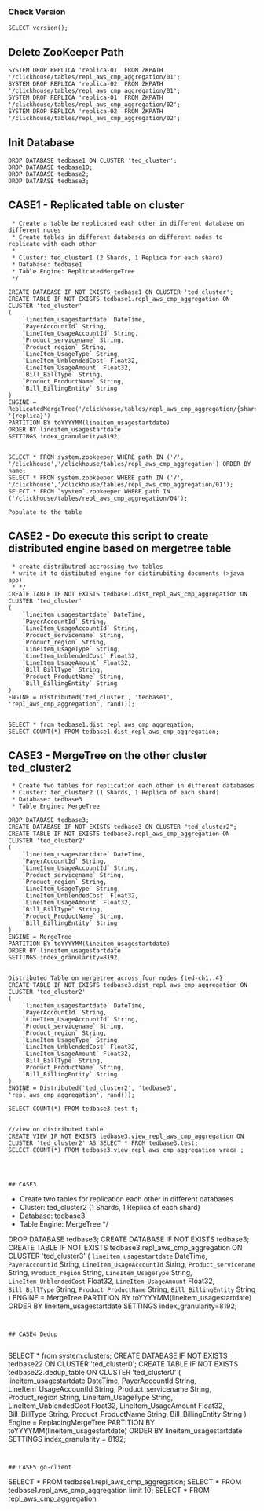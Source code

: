### Check Version
```
SELECT version();
```

## Delete ZooKeeper Path
```
SYSTEM DROP REPLICA 'replica-01' FROM ZKPATH '/clickhouse/tables/repl_aws_cmp_aggregation/01';
SYSTEM DROP REPLICA 'replica-02' FROM ZKPATH '/clickhouse/tables/repl_aws_cmp_aggregation/01';
SYSTEM DROP REPLICA 'replica-01' FROM ZKPATH '/clickhouse/tables/repl_aws_cmp_aggregation/02';
SYSTEM DROP REPLICA 'replica-02' FROM ZKPATH '/clickhouse/tables/repl_aws_cmp_aggregation/02';
```

## Init Database
```
DROP DATABASE tedbase1 ON CLUSTER 'ted_cluster';
DROP DATABASE tedbase10;
DROP DATABASE tedbase2;
DROP DATABASE tedbase3;
```


## CASE1 - Replicated table on cluster

```
 * Create a table be replicated each other in different database on different nodes
 * Create tables in different databases on different nodes to replicate with each other
 * 
 * Cluster: ted_cluster1 (2 Shards, 1 Replica for each shard)
 * Database: tedbase1
 * Table Engine: ReplicatedMergeTree
 */

CREATE DATABASE IF NOT EXISTS tedbase1 ON CLUSTER 'ted_cluster';
CREATE TABLE IF NOT EXISTS tedbase1.repl_aws_cmp_aggregation ON CLUSTER 'ted_cluster'
(
    `lineitem_usagestartdate` DateTime,
    `PayerAccountId` String,
    `LineItem_UsageAccountId` String,
    `Product_servicename` String,
    `Product_region` String,
    `LineItem_UsageType` String,
    `LineItem_UnblendedCost` Float32,
    `LineItem_UsageAmount` Float32,
    `Bill_BillType` String,
    `Product_ProductName` String,
    `Bill_BillingEntity` String
)
ENGINE = ReplicatedMergeTree('/clickhouse/tables/repl_aws_cmp_aggregation/{shard}', '{replica}')
PARTITION BY toYYYYMM(lineitem_usagestartdate)
ORDER BY lineitem_usagestartdate
SETTINGS index_granularity=8192;


SELECT * FROM system.zookeeper WHERE path IN ('/', '/clickhouse','/clickhouse/tables/repl_aws_cmp_aggregation') ORDER BY name;
SELECT * FROM system.zookeeper WHERE path IN ('/', '/clickhouse','/clickhouse/tables/repl_aws_cmp_aggregation/01');
SELECT * FROM `system`.zookeeper WHERE path IN ('/clickhouse/tables/repl_aws_cmp_aggregation/04');

Populate to the table

```

## CASE2 - Do execute this script to create distributed engine based on mergetree table

```
 * create distributred accrossing two tables 
 * write it to distibuted engine for distirubiting documents (>java app)
 * */
CREATE TABLE IF NOT EXISTS tedbase1.dist_repl_aws_cmp_aggregation ON CLUSTER 'ted_cluster'
(
    `lineitem_usagestartdate` DateTime,
    `PayerAccountId` String,
    `LineItem_UsageAccountId` String,
    `Product_servicename` String,
    `Product_region` String,
    `LineItem_UsageType` String,
    `LineItem_UnblendedCost` Float32,
    `LineItem_UsageAmount` Float32,
    `Bill_BillType` String,
    `Product_ProductName` String,
    `Bill_BillingEntity` String
)
ENGINE = Distributed('ted_cluster', 'tedbase1', 'repl_aws_cmp_aggregation', rand());


SELECT * from tedbase1.dist_repl_aws_cmp_aggregation;
SELECT COUNT(*) FROM tedbase1.dist_repl_aws_cmp_aggregation;
```



## CASE3 - MergeTree on the other cluster ted_cluster2

```
 * Create two tables for replication each other in different databases
 * Cluster: ted_cluster2 (1 Shards, 1 Replica of each shard)
 * Database: tedbase3
 * Table Engine: MergeTree

DROP DATABASE tedbase3;
CREATE DATABASE IF NOT EXISTS tedbase3 ON CLUSTER "ted_cluster2";
CREATE TABLE IF NOT EXISTS tedbase3.repl_aws_cmp_aggregation ON CLUSTER 'ted_cluster2'
(
    `lineitem_usagestartdate` DateTime,
    `PayerAccountId` String,
    `LineItem_UsageAccountId` String,
    `Product_servicename` String,
    `Product_region` String,
    `LineItem_UsageType` String,
    `LineItem_UnblendedCost` Float32,
    `LineItem_UsageAmount` Float32,
    `Bill_BillType` String,
    `Product_ProductName` String,
    `Bill_BillingEntity` String
)
ENGINE = MergeTree
PARTITION BY toYYYYMM(lineitem_usagestartdate)
ORDER BY lineitem_usagestartdate
SETTINGS index_granularity=8192;


Distributed Table on mergetree across four nodes {ted-ch1..4}
CREATE TABLE IF NOT EXISTS tedbase3.dist_repl_aws_cmp_aggregation ON CLUSTER 'ted_cluster2'
(
    `lineitem_usagestartdate` DateTime,
    `PayerAccountId` String,
    `LineItem_UsageAccountId` String,
    `Product_servicename` String,
    `Product_region` String,
    `LineItem_UsageType` String,
    `LineItem_UnblendedCost` Float32,
    `LineItem_UsageAmount` Float32,
    `Bill_BillType` String,
    `Product_ProductName` String,
    `Bill_BillingEntity` String
)
ENGINE = Distributed('ted_cluster2', 'tedbase3', 'repl_aws_cmp_aggregation', rand());

SELECT COUNT(*) FROM tedbase3.test t;


//view on distributed table
CREATE VIEW IF NOT EXISTS tedbase3.view_repl_aws_cmp_aggregation ON CLUSTER 'ted_cluster2' AS SELECT * FROM tedbase3.test;
SELECT COUNT(*) FROM tedbase3.view_repl_aws_cmp_aggregation vraca ;

```		
```
	

	
## CASE3

```
 * Create two tables for replication each other in different databases
 * Cluster: ted_cluster2 (1 Shards, 1 Replica of each shard)
 * Database: tedbase3
 * Table Engine: MergeTree
 */
 

DROP DATABASE tedbase3;
CREATE DATABASE IF NOT EXISTS tedbase3;
CREATE TABLE IF NOT EXISTS tedbase3.repl_aws_cmp_aggregation ON CLUSTER 'ted_cluster3'
(
    `lineitem_usagestartdate` DateTime,
    `PayerAccountId` String,
    `LineItem_UsageAccountId` String,
    `Product_servicename` String,
    `Product_region` String,
    `LineItem_UsageType` String,
    `LineItem_UnblendedCost` Float32,
    `LineItem_UsageAmount` Float32,
    `Bill_BillType` String,
    `Product_ProductName` String,
    `Bill_BillingEntity` String
)
ENGINE = MergeTree
PARTITION BY toYYYYMM(lineitem_usagestartdate)
ORDER BY lineitem_usagestartdate
SETTINGS index_granularity=8192;
```


## CASE4 Dedup
 
```
SELECT * from system.clusters;
CREATE DATABASE IF NOT EXISTS tedbase22 ON CLUSTER 'ted_cluster0';
CREATE TABLE IF NOT EXISTS tedbase22.dedup_table ON CLUSTER 'ted_cluster0'
(
	lineitem_usagestartdate DateTime, PayerAccountId String,
	LineItem_UsageAccountId String,   Product_servicename String,
	Product_region String,            LineItem_UsageType String,
	LineItem_UnblendedCost Float32,   LineItem_UsageAmount Float32,
	Bill_BillType String,             Product_ProductName String,
	Bill_BillingEntity String
)
Engine = ReplacingMergeTree
PARTITION BY toYYYYMM(lineitem_usagestartdate)
ORDER BY lineitem_usagestartdate
SETTINGS index_granularity = 8192;
```


## CASE5 go-client
```
SELECT * FROM tedbase1.repl_aws_cmp_aggregation;
SELECT * FROM tedbase1.repl_aws_cmp_aggregation limit 10;
SELECT * FROM repl_aws_cmp_aggregation
```

